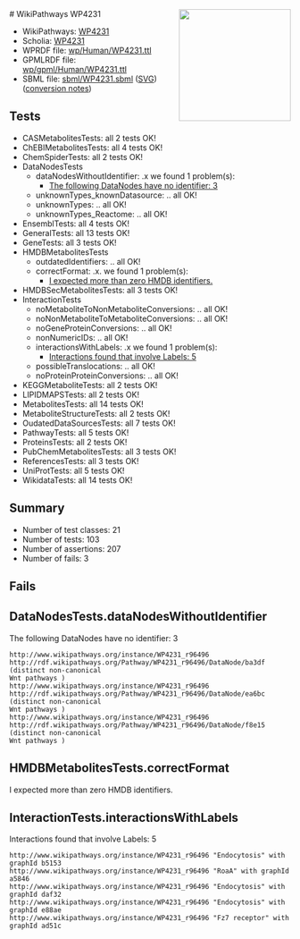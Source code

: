 <img style="float: right; width: 200px" src="../logo.png" />
# WikiPathways WP4231

* WikiPathways: [WP4231](https://identifiers.org/wikipathways:WP4231)
* Scholia: [WP4231](https://scholia.toolforge.org/wikipathways/WP4231)
* WPRDF file: [wp/Human/WP4231.ttl](../wp/Human/WP4231.ttl)
* GPMLRDF file: [wp/gpml/Human/WP4231.ttl](../wp/gpml/Human/WP4231.ttl)
* SBML file: [sbml/WP4231.sbml](../sbml/WP4231.sbml) ([SVG](../sbml/WP4231.svg)) ([conversion notes](../sbml/WP4231.txt))

## Tests
* CASMetabolitesTests: all 2 tests OK!
* ChEBIMetabolitesTests: all 4 tests OK!
* ChemSpiderTests: all 2 tests OK!
* DataNodesTests
    * dataNodesWithoutIdentifier: .x we found 1 problem(s):
        * [The following DataNodes have no identifier: 3](#d2d32fa2)
    * unknownTypes_knownDatasource: .. all OK!
    * unknownTypes: .. all OK!
    * unknownTypes_Reactome: .. all OK!
* EnsemblTests: all 4 tests OK!
* GeneralTests: all 13 tests OK!
* GeneTests: all 3 tests OK!
* HMDBMetabolitesTests
    * outdatedIdentifiers: .. all OK!
    * correctFormat: .x. we found 1 problem(s):
        * [I expected more than zero HMDB identifiers.](#ad154c1e)
* HMDBSecMetabolitesTests: all 3 tests OK!
* InteractionTests
    * noMetaboliteToNonMetaboliteConversions: .. all OK!
    * noNonMetaboliteToMetaboliteConversions: .. all OK!
    * noGeneProteinConversions: .. all OK!
    * nonNumericIDs: .. all OK!
    * interactionsWithLabels: .x we found 1 problem(s):
        * [Interactions found that involve Labels: 5](#630d267c)
    * possibleTranslocations: .. all OK!
    * noProteinProteinConversions: .. all OK!
* KEGGMetaboliteTests: all 2 tests OK!
* LIPIDMAPSTests: all 2 tests OK!
* MetabolitesTests: all 14 tests OK!
* MetaboliteStructureTests: all 2 tests OK!
* OudatedDataSourcesTests: all 7 tests OK!
* PathwayTests: all 5 tests OK!
* ProteinsTests: all 2 tests OK!
* PubChemMetabolitesTests: all 3 tests OK!
* ReferencesTests: all 3 tests OK!
* UniProtTests: all 5 tests OK!
* WikidataTests: all 14 tests OK!


## Summary

* Number of test classes: 21
* Number of tests: 103
* Number of assertions: 207
* Number of fails: 3

## Fails

<a name="d2d32fa2" />

## DataNodesTests.dataNodesWithoutIdentifier

The following DataNodes have no identifier: 3
```
http://www.wikipathways.org/instance/WP4231_r96496 http://rdf.wikipathways.org/Pathway/WP4231_r96496/DataNode/ba3df (distinct non-canonical 
Wnt pathways )
http://www.wikipathways.org/instance/WP4231_r96496 http://rdf.wikipathways.org/Pathway/WP4231_r96496/DataNode/ea6bc (distinct non-canonical 
Wnt pathways )
http://www.wikipathways.org/instance/WP4231_r96496 http://rdf.wikipathways.org/Pathway/WP4231_r96496/DataNode/f8e15 (distinct non-canonical 
Wnt pathways )
```

<a name="ad154c1e" />

## HMDBMetabolitesTests.correctFormat

I expected more than zero HMDB identifiers.
<a name="630d267c" />

## InteractionTests.interactionsWithLabels

Interactions found that involve Labels: 5
```
http://www.wikipathways.org/instance/WP4231_r96496 "Endocytosis" with graphId b5153
http://www.wikipathways.org/instance/WP4231_r96496 "RoaA" with graphId a5846
http://www.wikipathways.org/instance/WP4231_r96496 "Endocytosis" with graphId daf32
http://www.wikipathways.org/instance/WP4231_r96496 "Endocytosis" with graphId e88ae
http://www.wikipathways.org/instance/WP4231_r96496 "Fz7 receptor" with graphId ad51c
```

